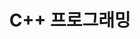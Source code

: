 ---
title: "C++ 프로그래밍"
layout: archive
permalink: categories/cpp
author_profile: true
sidebar_main: true
---